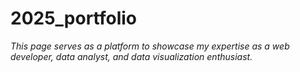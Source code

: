 # 2025_portfolio

*This page serves as a platform to showcase my expertise as a web developer, data analyst, and data visualization enthusiast.*
